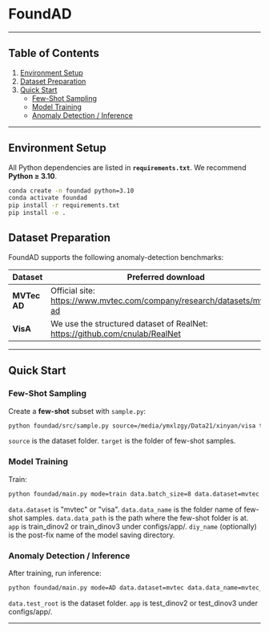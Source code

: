 
# FoundAD
---

## Table of Contents
1. [Environment Setup](#environment-setup)
2. [Dataset Preparation](#dataset-preparation)
3. [Quick Start](#quick-start)
   - [Few-Shot Sampling](#few-shot-sampling)
   - [Model Training](#model-training)
   - [Anomaly Detection / Inference](#anomaly-detection--inference)
   
---

## Environment Setup

All Python dependencies are listed in **`requirements.txt`**. We recommend **Python ≥ 3.10**.

```bash
conda create -n foundad python=3.10
conda activate foundad
pip install -r requirements.txt
pip install -e .
```


## Dataset Preparation

FoundAD supports the following anomaly-detection benchmarks:

| Dataset | Preferred download |
|---------|--------------------|
| **MVTec AD** | Official site: <https://www.mvtec.com/company/research/datasets/mvtec-ad> |
| **VisA** | We use the structured dataset of RealNet: <https://github.com/cnulab/RealNet> |

---

## Quick Start

### Few-Shot Sampling

Create a **few-shot** subset with `sample.py`:

```bash
python foundad/src/sample.py source=/media/ymxlzgy/Data21/xinyan/visa target=/media/ymxlzgy/Data21/xinyan/visa_tmp num_samples=2
```
`source` is the dataset folder. `target` is the folder of few-shot samples.

### Model Training

Train:

```bash
python foundad/main.py mode=train data.batch_size=8 data.dataset=mvtec data.data_name=mvtec_1shot data.data_path=/media/ymxlzgy/Data21/xinyan app=train_dinov2 diy_name=dbug
```
`data.dataset` is "mvtec" or "visa". `data.data_name` is the folder name of few-shot samples. `data.data_path` is the path where the few-shot folder is at. `app` is train_dinov2 or train_dinov3 under configs/app/. `diy_name` (optionally) is the post-fix name of the model saving directory.

### Anomaly Detection / Inference

After training, run inference:

```bash
python foundad/main.py mode=AD data.dataset=mvtec data.data_name=mvtec_1shot data.test_root=/media/ymxlzgy/Data21/xinyan/mvtec diy_name=dbug app=test_dinov3 app.ckpt_step=1950
```
 `data.test_root` is the dataset folder. `app` is test_dinov2 or test_dinov3 under configs/app/.


---

